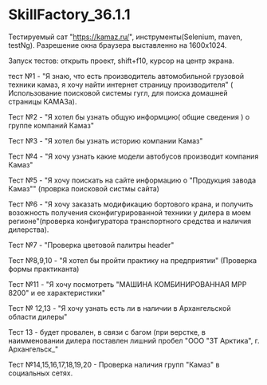 # SkillFactory_36.1.1
Тестируемый сат "https://kamaz.ru/", инструменты(Selenium, maven, testNg). Разрешение окна браузера выставленно на 1600х1024.

Запуск тестов: открыть проект, shift+f10, курсор на центр экрана.

тест №1 - "Я знаю, что есть производитель автомобильной грузовой техники камаз, я хочу найти интернет страницу производителя" ( Использование поисковой системы гугл, для поиска домашней страницы КАМАЗа).

Тест №2 - "Я хотел бы узнать общую информцию( общие сведения ) о группе компаний Камаз"

Тест №3 - "Я хотел бы узнать историю компании Камаз"

Тест №4 - "Я хочу узнать какие модели автобусов производит компания Камаз"

Тест №5 - "Я хочу поискать на сайте информацию о "Продукция завода Камаз"" (проврка поисковой систмы сайта)

Тест №6 - "Я хочу заказать модификацию бортового крана, и получить возожность получения сконфигурированной техники у дилера в моем регионе"(проверка конфигуратора транспортного средства и наличия дилерства).

Тест №7 - "Проверка цветовой палитры header"


Тест №8,9,10 - "Я хотел бы пройти практику на предприятии" (Проверка формы практиканта)

Тест №11 - "Я хочу посмотреть "МАШИНА КОМБИНИРОВАННАЯ MРР 8200" и ее характеристики"

Тест № 12,13 - "Я хочу узнать есть ли в наличии в Архангельской области дилеры" 

Тест 13 - будет провален, в связи с багом (при верстке, в  наимменовании дилера поставлен лишний пробел "ООО "ЗТ Арктика", г. Архангельск_"

Тест №14,15,16,17,18,19,20 - Проверка наличия групп "Камаз" в социальных сетях.
